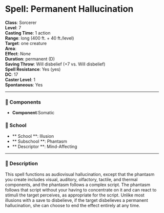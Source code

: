 
# Spell: Permanent Hallucination
**Class**: Sorcerer  
**Level**: 7  
**Casting Time**: 1 action  
**Range**: long (400 ft. + 40 ft./level)  
**Target**: one creature  
**Area**:   
**Effect**: _None_  
**Duration**: permanent (D)  
**Saving Throw**: Will disbelief (+7 vs. Will disbelief)  
**Spell Resistance**: Yes (yes)  
**DC**: 17  
**Caster Level**: 1  
**Spontaneous**: Yes

---

### 🔮 Components
- **Component**:Somatic

### 🏫 School
- ** School **: Illusion
- ** Subschool **: Phantasm
- ** Descriptor **: Mind-Affecting
---

### 📜 Description
This spell functions as audiovisual hallucination, except that the phantasm you create includes visual, auditory, olfactory, tactile, and thermal components, and the phantasm follows a complex script. The phantasm follows that script without your having to concentrate on it and can react to stimuli the target perceives, as appropriate for the script. Unlike most illusions with a save to disbelieve, if the target disbelieves a permanent hallucination, she can choose to end the effect entirely at any time.
